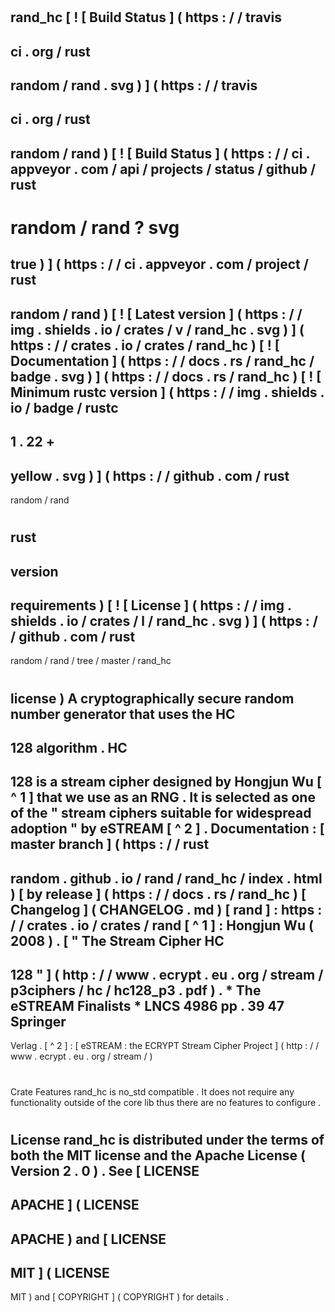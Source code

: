 #
rand_hc
[
!
[
Build
Status
]
(
https
:
/
/
travis
-
ci
.
org
/
rust
-
random
/
rand
.
svg
)
]
(
https
:
/
/
travis
-
ci
.
org
/
rust
-
random
/
rand
)
[
!
[
Build
Status
]
(
https
:
/
/
ci
.
appveyor
.
com
/
api
/
projects
/
status
/
github
/
rust
-
random
/
rand
?
svg
=
true
)
]
(
https
:
/
/
ci
.
appveyor
.
com
/
project
/
rust
-
random
/
rand
)
[
!
[
Latest
version
]
(
https
:
/
/
img
.
shields
.
io
/
crates
/
v
/
rand_hc
.
svg
)
]
(
https
:
/
/
crates
.
io
/
crates
/
rand_hc
)
[
!
[
Documentation
]
(
https
:
/
/
docs
.
rs
/
rand_hc
/
badge
.
svg
)
]
(
https
:
/
/
docs
.
rs
/
rand_hc
)
[
!
[
Minimum
rustc
version
]
(
https
:
/
/
img
.
shields
.
io
/
badge
/
rustc
-
1
.
22
+
-
yellow
.
svg
)
]
(
https
:
/
/
github
.
com
/
rust
-
random
/
rand
#
rust
-
version
-
requirements
)
[
!
[
License
]
(
https
:
/
/
img
.
shields
.
io
/
crates
/
l
/
rand_hc
.
svg
)
]
(
https
:
/
/
github
.
com
/
rust
-
random
/
rand
/
tree
/
master
/
rand_hc
#
license
)
A
cryptographically
secure
random
number
generator
that
uses
the
HC
-
128
algorithm
.
HC
-
128
is
a
stream
cipher
designed
by
Hongjun
Wu
[
^
1
]
that
we
use
as
an
RNG
.
It
is
selected
as
one
of
the
"
stream
ciphers
suitable
for
widespread
adoption
"
by
eSTREAM
[
^
2
]
.
Documentation
:
[
master
branch
]
(
https
:
/
/
rust
-
random
.
github
.
io
/
rand
/
rand_hc
/
index
.
html
)
[
by
release
]
(
https
:
/
/
docs
.
rs
/
rand_hc
)
[
Changelog
]
(
CHANGELOG
.
md
)
[
rand
]
:
https
:
/
/
crates
.
io
/
crates
/
rand
[
^
1
]
:
Hongjun
Wu
(
2008
)
.
[
"
The
Stream
Cipher
HC
-
128
"
]
(
http
:
/
/
www
.
ecrypt
.
eu
.
org
/
stream
/
p3ciphers
/
hc
/
hc128_p3
.
pdf
)
.
*
The
eSTREAM
Finalists
*
LNCS
4986
pp
.
39
47
Springer
-
Verlag
.
[
^
2
]
:
[
eSTREAM
:
the
ECRYPT
Stream
Cipher
Project
]
(
http
:
/
/
www
.
ecrypt
.
eu
.
org
/
stream
/
)
#
#
Crate
Features
rand_hc
is
no_std
compatible
.
It
does
not
require
any
functionality
outside
of
the
core
lib
thus
there
are
no
features
to
configure
.
#
License
rand_hc
is
distributed
under
the
terms
of
both
the
MIT
license
and
the
Apache
License
(
Version
2
.
0
)
.
See
[
LICENSE
-
APACHE
]
(
LICENSE
-
APACHE
)
and
[
LICENSE
-
MIT
]
(
LICENSE
-
MIT
)
and
[
COPYRIGHT
]
(
COPYRIGHT
)
for
details
.
